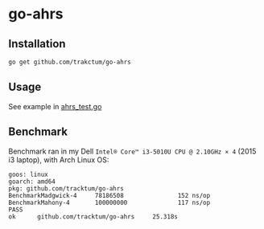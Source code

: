 # go-ahrs

## Installation 
```sh
go get github.com/trakctum/go-ahrs
```

## Usage
See example in [ahrs_test.go](./ahrs_test.go#l80)

## Benchmark
Benchmark ran in my Dell `Intel® Core™ i3-5010U CPU @ 2.10GHz × 4` (2015 i3 laptop), with Arch Linux OS:
```
goos: linux
goarch: amd64
pkg: github.com/tracktum/go-ahrs
BenchmarkMadgwick-4     78186508               152 ns/op
BenchmarkMahony-4       100000000              117 ns/op
PASS
ok      github.com/tracktum/go-ahrs     25.318s
```

